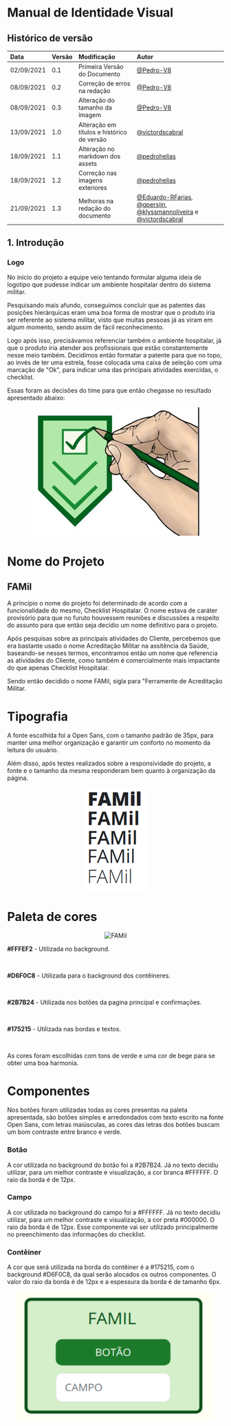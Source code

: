 # Manual de Identidade Visual

## Histórico de versão

| Data       | Versão | Modificação                                | Autor                                                |
| :--------- | :----- | :----------------------------------------- | :--------------------------------------------------- |
| 02/09/2021 | 0.1    | Primeira Versão do Documento               | [@Pedro-V8](https://github.com/Pedro-V8)             |
| 08/09/2021 | 0.2    | Correção de erros na redação               | [@Pedro-V8](https://github.com/Pedro-V8)             |
| 08/09/2021 | 0.3    | Alteração do tamanho da imagem             | [@Pedro-V8](https://github.com/Pedro-V8)             |
| 13/09/2021 | 1.0    | Alteração em títulos e histórico de versão | [@victordscabral](https://github.com/victordscabral) |
| 18/09/2021 | 1.1    | Alteração no markdown dos assets           | [@pedrohelias](https://github.com/pedrohelias)       |
| 18/09/2021 | 1.2    | Correção nas imagens exteriores            | [@pedrohelias](https://github.com/pedrohelias)       |
| 21/09/2021 | 1.3    | Melhoras na redação do documento           | [@Eduardo-RFarias](https://github.com/Eduardo-RFarias), [@gpersijn](https://github.com/gpersijn), [@klyssmannoliveira](https://github.com/klyssmannoliveira) e [@victordscabral](https://github.com/victordscabral)         |

## 1. Introdução

### Logo

No início do projeto a equipe veio tentando formular alguma ideia de logotipo que pudesse indicar um ambiente hospitalar dentro do sistema militar. 

Pesquisando mais afundo, conseguimos concluir que as patentes das posições hierárquicas eram uma boa forma de mostrar que o produto iria ser referente ao sistema militar, visto que muitas pessoas já as viram em algum momento, sendo assim de fácil reconhecimento. 

Logo após isso, precisávamos referenciar também o ambiente hospitalar, já que o produto iria atender aos profissionais que estão constantemente nesse meio também. Decidimos então formatar a patente para que no topo, ao invés de ter uma estrela, fosse colocada uma caixa de seleção com uma marcação de "Ok", para indicar uma das principais atividades exercidas, o checklist. 

Essas foram as decisões do time para que então chegasse no resultado apresentado abaixo: 

<p align="center">
  <img src="/docs/assets/produtos/identidade_visual/logo-2021.jpg">
</p>

# Nome do Projeto

## FAMil

A princípio o nome do projeto foi determinado de acordo com a funcionalidade do mesmo, Checklist Hospitalar. O nome estava de caráter provisório para que no furuto houvessem reuniões e discussões a respeito do assunto para que então seja decidio um nome definitivo para o projeto.

Após pesquisas sobre as principais atividades do Cliente, percebemos que era bastante usado o nome Acreditação Militar na assitência da Saúde, baseando-se nesses termos, encontramos então um nome que referencia as atividades do Cliente, como também é comercialmente mais impactante do que apenas Checklist Hospitalar. 

Sendo então decidido o nome FAMil, sigla para "Ferramente de Acreditação Militar.

# Tipografia

A fonte escolhida foi a Open Sans, com o tamanho padrão de 35px, para manter uma melhor organização e garantir um conforto no momento da leitura do usuário. 

Além disso, após testes realizados sobre a responsividade do projeto, a fonte e o tamanho da mesma responderam bem quanto à organização da página.

<p align="center">
  <img src="/docs/assets/produtos/identidade_visual/fonte_Famil.png">
</p>

# Paleta de cores

<p align="center">
  <img alt="FAMil" src="/2021-1-hospitalar/docs/assets/produtos/identidade_visual/paleta_de_cores.png">
</p>

**#FFFEF2** - Utilizada no background.

<br>

**#D6F0C8** - Utilizada para o background dos contêineres.

<br>

**#2B7B24** - Utilizada nos botões da pagina principal e confirmações.

<br>

**#175215** - Utilizada nas bordas e textos.

<br>

As cores foram escolhidas com tons de verde e uma cor de bege para se obter uma boa harmonia.

# Componentes

Nos botões foram utilizadas todas as cores presentas na paleta apresentada, são botões simples e arredondados com texto escrito na fonte Open Sans, com letras maiúsculas, as cores das letras dos botões buscam um bom contraste entre branco e verde.

### Botão 

A cor utilizada no background do botão foi a #2B7B24. Já no texto decidiu utilizar, para um melhor contraste e visualização, a cor branca #FFFFFF. O raio da borda é de 12px.

### Campo

A cor utilizada no background do campo foi a #FFFFFF. Já no texto decidiu utilizar, para um melhor contraste e visualização, a cor preta #000000. O raio da borda é de 12px. Esse componente vai ser utilizado principalmente no preenchimento das informações do checklist.

### Contêiner

A cor que será utilizada na borda do contêiner é a #175215, com o background #D6F0C8, da qual serão alocados os outros componentes.  O valor do raio da borda é de 12px e a espessura da borda é de tamanho 6px.

<p align="center">
  <img width="460" height="300" src="/docs/assets/produtos/identidade_visual/botao.png">
</p>
